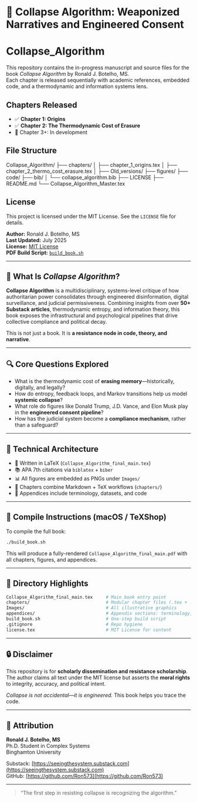 # 📘 Collapse Algorithm: Weaponized Narratives and Engineered Consent
# Collapse_Algorithm

This repository contains the in-progress manuscript and source files for the book *Collapse Algorithm* by Ronald J. Botelho, MS.  
Each chapter is released sequentially with academic references, embedded code, and a thermodynamic and information systems lens.

## Chapters Released

- ✅ **Chapter 1: Origins**
- ✅ **Chapter 2: The Thermodynamic Cost of Erasure**
- 🔄 Chapter 3+: In development

## File Structure

Collapse_Algorithm/
├── chapters/
│   ├── chapter_1_origins.tex
│   ├── chapter_2_thermo_cost_erasure.tex
│   ├── Old_versions/
├── figures/
├── code/
├── bib/
│   └── collapse_algorithm.bib
├── LICENSE
├── README.md
└── Collapse_Algorithm_Master.tex

## License

This project is licensed under the MIT License. See the `LICENSE` file for details.

**Author:** Ronald J. Botelho, MS  
**Last Updated:** July 2025  
**License:** [MIT License](license.tex)  
**PDF Build Script:** [`build_book.sh`](build_book.sh)

---

## 🧠 What Is *Collapse Algorithm*?

**Collapse Algorithm** is a multidisciplinary, systems-level critique of how authoritarian power consolidates through engineered disinformation, digital surveillance, and judicial permissiveness. Combining insights from over **50+ Substack articles**, thermodynamic entropy, and information theory, this book exposes the infrastructural and psychological pipelines that drive collective compliance and political decay.

This is not just a book. It is **a resistance node in code, theory, and narrative**.

---

## 🔍 Core Questions Explored

- What is the thermodynamic cost of **erasing memory**—historically, digitally, and legally?
- How do entropy, feedback loops, and Markov transitions help us model **systemic collapse**?
- What role do figures like Donald Trump, J.D. Vance, and Elon Musk play in the **engineered consent pipeline**?
- How has the judicial system become a **compliance mechanism**, rather than a safeguard?

---

## 🧩 Technical Architecture

- 📄 Written in LaTeX (`Collapse_Algorithm_final_main.tex`)
- 📚 APA 7th citations via `biblatex` + `biber`
- 📊 All figures are embedded as PNGs under `Images/`
- 🔬 Chapters combine Markdown + TeX workflows (`chapters/`)
- 🧠 Appendices include terminology, datasets, and code

---

## 🧪 Compile Instructions (macOS / TeXShop)

To compile the full book:

```bash
./build_book.sh
```

This will produce a fully-rendered `Collapse_Algorithm_final_main.pdf` with all chapters, figures, and appendices.

---

## 📁 Directory Highlights

```bash
Collapse_Algorithm_final_main.tex     # Main book entry point
chapters/                             # Modular chapter files (.tex + .md)
Images/                               # All illustrative graphics
appendices/                           # Appendix sections: terminology, code, cases
build_book.sh                         # One-step build script
.gitignore                            # Repo hygiene
license.tex                           # MIT License for content
```

---

## 🔒 Disclaimer

This repository is for **scholarly dissemination and resistance scholarship**. The author claims all text under the MIT license but asserts the **moral rights** to integrity, accuracy, and political intent.

*Collapse is not accidental—it is engineered.* This book helps you trace the code.

---

## 📢 Attribution

**Ronald J. Botelho, MS**  
Ph.D. Student in Complex Systems  
Binghamton University

Substack: [https://seeingthesystem.substack.com](https://seeingthesystem.substack.com)  
GitHub: [https://github.com/Ron573](https://github.com/Ron573)

---

> “The first step in resisting collapse is recognizing the algorithm.”

